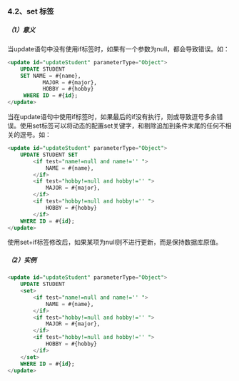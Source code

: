 ### 4.2、set 标签

##### （1）意义

当update语句中没有使用if标签时，如果有一个参数为null，都会导致错误。如：

```sql
<update id="updateStudent" parameterType="Object">     
    UPDATE STUDENT   
    SET NAME = #{name},   
           MAJOR = #{major},
           HOBBY = #{hobby}
     WHERE ID = #{id};      
</update>
```

当在update语句中使用if标签时，如果最后的if没有执行，则或导致逗号多余错误。使用set标签可以将动态的配置set关键字，和剔除追加到条件末尾的任何不相关的逗号。如：

```sql
<update id="updateStudent" parameterType="Object">     
    UPDATE STUDENT SET    
        <if test="name!=null and name!='' ">     
            NAME = #{name},      
        </if>     
        <if test="hobby!=null and hobby!='' ">     
            MAJOR = #{major},      
        </if> 
        <if test="hobby!=null and hobby!='' ">     
            HOBBY = #{hobby}    
        </if>          
    WHERE ID = #{id};      
</update>
```

使用set+if标签修改后，如果某项为null则不进行更新，而是保持数据库原值。

##### （2）实例

```sql
<update id="updateStudent" parameterType="Object">     
    UPDATE STUDENT      
    <set>     
        <if test="name!=null and name!='' ">     
            NAME = #{name},      
        </if>     
        <if test="hobby!=null and hobby!='' ">     
            MAJOR = #{major},      
        </if> 
        <if test="hobby!=null and hobby!='' ">     
            HOBBY = #{hobby}    
        </if>     
    </set>     
    WHERE ID = #{id};      
</update>
```



